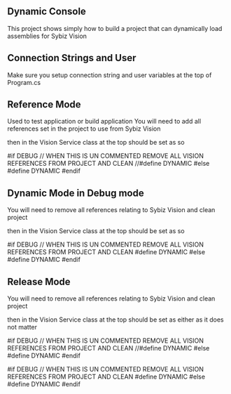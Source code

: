 ﻿## Dynamic Console
This project shows simply how to build a project that can dynamically load assemblies for Sybiz Vision

## Connection Strings and User
Make sure you setup connection string and user variables at the top of Program.cs

## Reference Mode
Used to test application or build application
You will need to add all references set in the project to use from Sybiz Vision

then in the Vision Service class at the top should be set as so

#if DEBUG
// WHEN THIS IS UN COMMENTED REMOVE ALL VISION REFERENCES FROM PROJECT AND CLEAN
//#define DYNAMIC
#else
#define DYNAMIC
#endif

## Dynamic Mode in Debug mode 
You will need to remove all references relating to Sybiz Vision and clean project

then in the Vision Service class at the top should be set as so

#if DEBUG
// WHEN THIS IS UN COMMENTED REMOVE ALL VISION REFERENCES FROM PROJECT AND CLEAN
#define DYNAMIC
#else
#define DYNAMIC
#endif

## Release Mode
You will need to remove all references relating to Sybiz Vision and clean project

then in the Vision Service class at the top should be set as either as it does not matter

#if DEBUG
// WHEN THIS IS UN COMMENTED REMOVE ALL VISION REFERENCES FROM PROJECT AND CLEAN
//#define DYNAMIC
#else
#define DYNAMIC
#endif

#if DEBUG
// WHEN THIS IS UN COMMENTED REMOVE ALL VISION REFERENCES FROM PROJECT AND CLEAN
#define DYNAMIC
#else
#define DYNAMIC
#endif
